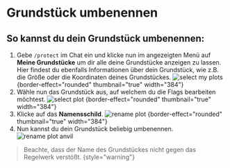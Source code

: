 # Grundstück umbenennen

## So kannst du dein Grundstück umbenennen:

1. Gebe `/protect` im Chat ein und klicke nun im angezeigten Menü auf **Meine Grundstücke** um dir alle deine
   Grundstücke anzeigen zu lassen. Hier findest du ebenfalls Informationen über dein Grundstück, wie z.B. die Größe oder
   die Koordinaten deines Grundstückes.
   ![select my plots](plot-my-plot.png) {border-effect="rounded" thumbnail="true" width="384"}
2. Wähle nun das Grundstück aus, auf welchem du die Flags bearbeiten möchtest.
   ![select plot](plot-select-plot.png) {border-effect="rounded" thumbnail="true" width="384"}
3. Klicke auf das **Namensschild**.
   ![rename plot](plot-rename.png) {border-effect="rounded" thumbnail="true" width="384"}
4. Nun kannst du dein Grundstück beliebig umbenennen.
   ![rename plot anvil](plot-rename-anvil.png)

> Beachte, dass der Name des Grundstückes nicht gegen das Regelwerk verstößt.
{style="warning"}
